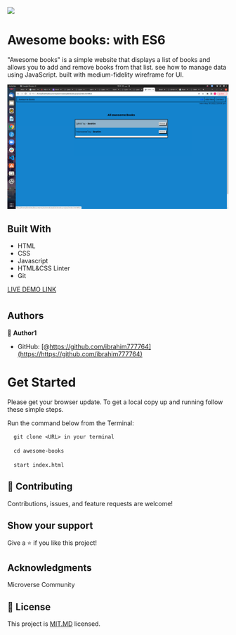 ![](https://img.shields.io/badge/Microverse-blueviolet)

# Awesome books: with ES6

"Awesome books" is a simple website that displays a list of books and allows you to add and remove books from that list. see how to manage data using JavaScript. built with medium-fidelity wireframe for UI.

![screenshot](assets/images/ibnas.png)

## Built With

- HTML
- CSS
- Javascript
- HTML&CSS Linter
- Git

[LIVE DEMO LINK]( https://ibrahim777764.github.io/week2-es6-project/)

#

## Authors

👤 **Author1**

- GitHub: [@https://github.com/ibrahim777764](https://https://github.com/ibrahim777764)


# Get Started

Please get your browser update.
To get a local copy up and running follow these simple steps.

Run the command below from the Terminal:

      git clone <URL> in your terminal

      cd awesome-books

      start index.html
## 🤝 Contributing

Contributions, issues, and feature requests are welcome!

## Show your support

Give a ⭐️ if you like this project!

## Acknowledgments

Microverse Community

## 📝 License

This project is [MIT.MD](LICENSE) licensed.
